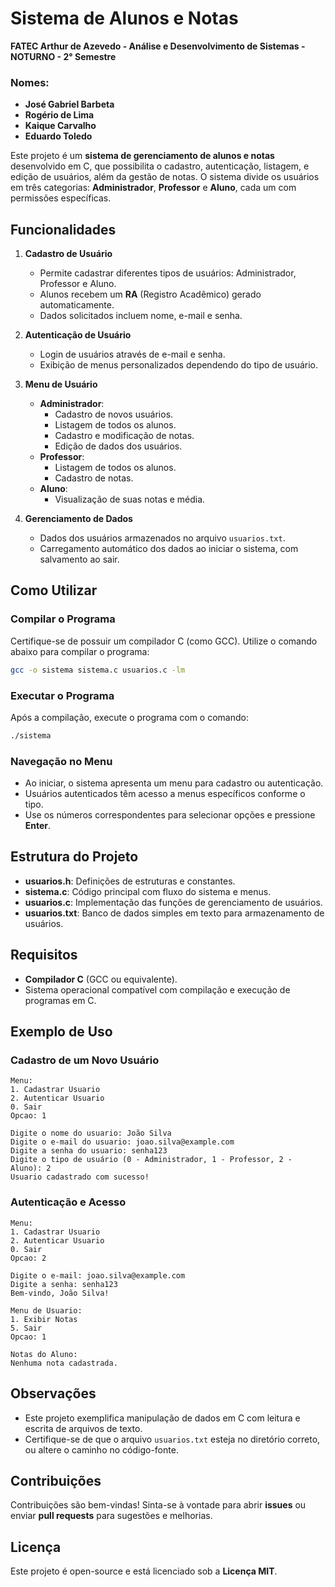 # Sistema de Alunos e Notas

**FATEC Arthur de Azevedo - Análise e Desenvolvimento de Sistemas - NOTURNO - 2° Semestre**

### Nomes:
- **José Gabriel Barbeta**
- **Rogério de Lima**
- **Kaique Carvalho**
- **Eduardo Toledo**

Este projeto é um **sistema de gerenciamento de alunos e notas** desenvolvido em C, que possibilita o cadastro, autenticação, listagem, e edição de usuários, além da gestão de notas. O sistema divide os usuários em três categorias: **Administrador**, **Professor** e **Aluno**, cada um com permissões específicas.

## Funcionalidades

1. **Cadastro de Usuário**
   - Permite cadastrar diferentes tipos de usuários: Administrador, Professor e Aluno.
   - Alunos recebem um **RA** (Registro Acadêmico) gerado automaticamente.
   - Dados solicitados incluem nome, e-mail e senha.

2. **Autenticação de Usuário**
   - Login de usuários através de e-mail e senha.
   - Exibição de menus personalizados dependendo do tipo de usuário.

3. **Menu de Usuário**
   - **Administrador**:
     - Cadastro de novos usuários.
     - Listagem de todos os alunos.
     - Cadastro e modificação de notas.
     - Edição de dados dos usuários.
   - **Professor**:
     - Listagem de todos os alunos.
     - Cadastro de notas.
   - **Aluno**:
     - Visualização de suas notas e média.

4. **Gerenciamento de Dados**
   - Dados dos usuários armazenados no arquivo `usuarios.txt`.
   - Carregamento automático dos dados ao iniciar o sistema, com salvamento ao sair.

## Como Utilizar

### Compilar o Programa

Certifique-se de possuir um compilador C (como GCC). Utilize o comando abaixo para compilar o programa:

```bash
gcc -o sistema sistema.c usuarios.c -lm
```

### Executar o Programa

Após a compilação, execute o programa com o comando:

```bash
./sistema
```

### Navegação no Menu

- Ao iniciar, o sistema apresenta um menu para cadastro ou autenticação.
- Usuários autenticados têm acesso a menus específicos conforme o tipo.
- Use os números correspondentes para selecionar opções e pressione **Enter**.

## Estrutura do Projeto

- **usuarios.h**: Definições de estruturas e constantes.
- **sistema.c**: Código principal com fluxo do sistema e menus.
- **usuarios.c**: Implementação das funções de gerenciamento de usuários.
- **usuarios.txt**: Banco de dados simples em texto para armazenamento de usuários.

## Requisitos

- **Compilador C** (GCC ou equivalente).
- Sistema operacional compatível com compilação e execução de programas em C.

## Exemplo de Uso

### Cadastro de um Novo Usuário
```plaintext
Menu:
1. Cadastrar Usuario
2. Autenticar Usuario
0. Sair
Opcao: 1

Digite o nome do usuario: João Silva
Digite o e-mail do usuario: joao.silva@example.com
Digite a senha do usuario: senha123
Digite o tipo de usuário (0 - Administrador, 1 - Professor, 2 - Aluno): 2
Usuario cadastrado com sucesso!
```

### Autenticação e Acesso
```plaintext
Menu:
1. Cadastrar Usuario
2. Autenticar Usuario
0. Sair
Opcao: 2

Digite o e-mail: joao.silva@example.com
Digite a senha: senha123
Bem-vindo, João Silva!

Menu de Usuario:
1. Exibir Notas
5. Sair
Opcao: 1

Notas do Aluno:
Nenhuma nota cadastrada.
```

## Observações

- Este projeto exemplifica manipulação de dados em C com leitura e escrita de arquivos de texto.
- Certifique-se de que o arquivo `usuarios.txt` esteja no diretório correto, ou altere o caminho no código-fonte.

## Contribuições

Contribuições são bem-vindas! Sinta-se à vontade para abrir **issues** ou enviar **pull requests** para sugestões e melhorias.

## Licença

Este projeto é open-source e está licenciado sob a **Licença MIT**.
